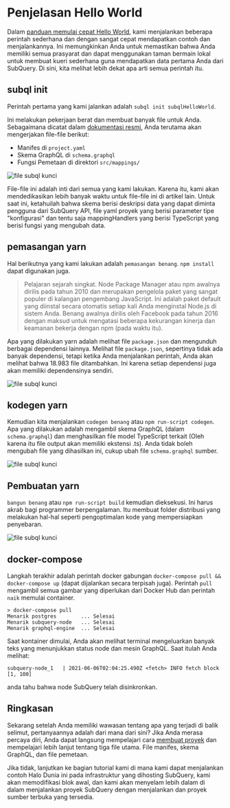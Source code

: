 # Penjelasan Hello World

Dalam [panduan memulai cepat Hello World](helloworld-localhost.md), kami menjalankan beberapa perintah sederhana dan dengan sangat cepat mendapatkan contoh dan menjalankannya. Ini memungkinkan Anda untuk memastikan bahwa Anda memiliki semua prasyarat dan dapat menggunakan taman bermain lokal untuk membuat kueri sederhana guna mendapatkan data pertama Anda dari SubQuery. Di sini, kita melihat lebih dekat apa arti semua perintah itu.

## subql init

Perintah pertama yang kami jalankan adalah `subql init subqlHelloWorld`.

Ini melakukan pekerjaan berat dan membuat banyak file untuk Anda. Sebagaimana dicatat dalam [dokumentasi resmi](quickstart.md#configure-and-build-the-starter-project), Anda terutama akan mengerjakan file-file berikut:

- Manifes di `project.yaml`
- Skema GraphQL di `schema.graphql`
- Fungsi Pemetaan di direktori `src/mappings/`

![file subql kunci](/assets/img/main_subql_files.png)

File-file ini adalah inti dari semua yang kami lakukan. Karena itu, kami akan mendedikasikan lebih banyak waktu untuk file-file ini di artikel lain. Untuk saat ini, ketahuilah bahwa skema berisi deskripsi data yang dapat diminta pengguna dari SubQuery API, file yaml proyek yang berisi parameter tipe "konfigurasi" dan tentu saja mappingHandlers yang berisi TypeScript yang berisi fungsi yang mengubah data.

## pemasangan yarn

Hal berikutnya yang kami lakukan adalah `pemasangan benang`. `npm install` dapat digunakan juga.

> Pelajaran sejarah singkat. Node Package Manager atau npm awalnya dirilis pada tahun 2010 dan merupakan pengelola paket yang sangat populer di kalangan pengembang JavaScript. Ini adalah paket default yang diinstal secara otomatis setiap kali Anda menginstal Node.js di sistem Anda. Benang awalnya dirilis oleh Facebook pada tahun 2016 dengan maksud untuk mengatasi beberapa kekurangan kinerja dan keamanan bekerja dengan npm (pada waktu itu).

Apa yang dilakukan yarn adalah melihat file `package.json` dan mengunduh berbagai dependensi lainnya. Melihat file `package.json`, sepertinya tidak ada banyak dependensi, tetapi ketika Anda menjalankan perintah, Anda akan melihat bahwa 18.983 file ditambahkan. Ini karena setiap dependensi juga akan memiliki dependensinya sendiri.

![file subql kunci](/assets/img/dependencies.png)

## kodegen yarn

Kemudian kita menjalankan `codegen benang` atau `npm run-script codegen`. Apa yang dilakukan adalah mengambil skema GraphQL (dalam `schema.graphql`) dan menghasilkan file model TypeScript terkait (Oleh karena itu file output akan memiliki ekstensi .ts). Anda tidak boleh mengubah file yang dihasilkan ini, cukup ubah file `schema.graphql` sumber.

![file subql kunci](/assets/img/typescript.png)

## Pembuatan yarn

`bangun benang` atau `npm run-script build` kemudian dieksekusi. Ini harus akrab bagi programmer berpengalaman. Itu membuat folder distribusi yang melakukan hal-hal seperti pengoptimalan kode yang mempersiapkan penyebaran.

![file subql kunci](/assets/img/distribution_folder.png)

## docker-compose

Langkah terakhir adalah perintah docker gabungan `docker-compose pull && docker-compose up` (dapat dijalankan secara terpisah juga). Perintah `pull` mengambil semua gambar yang diperlukan dari Docker Hub dan perintah `naik` memulai container.

```shell
> docker-compose pull
Menarik postgres        ... Selesai
Menarik subquery-node   ... Selesai
Menarik graphql-engine  ... Selesai
```

Saat kontainer dimulai, Anda akan melihat terminal mengeluarkan banyak teks yang menunjukkan status node dan mesin GraphQL. Saat itulah Anda melihat:

```
subquery-node_1   | 2021-06-06T02:04:25.490Z <fetch> INFO fetch block [1, 100]
```

anda tahu bahwa node SubQuery telah disinkronkan.

## Ringkasan

Sekarang setelah Anda memiliki wawasan tentang apa yang terjadi di balik selimut, pertanyaannya adalah dari mana dari sini? Jika Anda merasa percaya diri, Anda dapat langsung mempelajari cara [membuat proyek](../create/introduction.md) dan mempelajari lebih lanjut tentang tiga file utama. File manifes, skema GraphQL, dan file pemetaan.

Jika tidak, lanjutkan ke bagian tutorial kami di mana kami dapat menjalankan contoh Halo Dunia ini pada infrastruktur yang dihosting SubQuery, kami akan memodifikasi blok awal, dan kami akan menyelam lebih dalam di dalam menjalankan proyek SubQuery dengan menjalankan dan proyek sumber terbuka yang tersedia.
